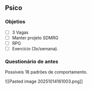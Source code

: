 ## Psico

### Objetios
- [ ] 3 Vagas
- [ ] Manter projeto SDMRG
- [ ] RPG
- [ ] Exercício (3x/semana).

### Questionário de antes
Possíveis 18 padrões de comportamento. 


![[Pasted image 20251014161003.png]]